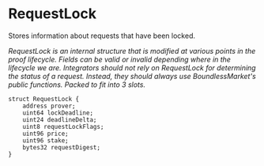 # RequestLock

Stores information about requests that have been locked.

_RequestLock is an internal structure that is modified at various points in the proof lifecycle.
Fields can be valid or invalid depending where in the lifecycle we are. Integrators should not rely on RequestLock
for determining the status of a request. Instead, they should always use BoundlessMarket's public functions.
Packed to fit into 3 slots._

```solidity
struct RequestLock {
    address prover;
    uint64 lockDeadline;
    uint24 deadlineDelta;
    uint8 requestLockFlags;
    uint96 price;
    uint96 stake;
    bytes32 requestDigest;
}
```
